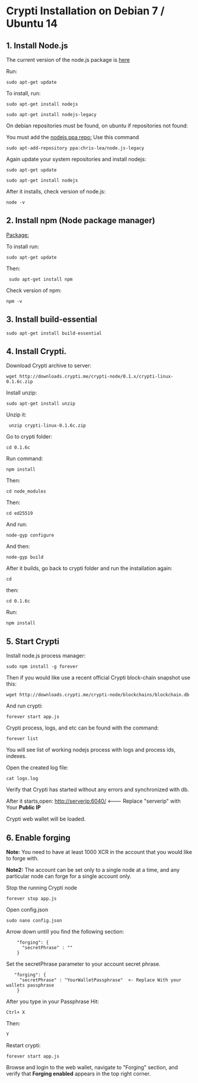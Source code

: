# Crypti Installation on Debian 7 / Ubuntu 14

## 1. Install Node.js

The current version of the node.js package is [here](https://packages.debian.org/ru/wheezy-backports/nodejs)

Run: 

    sudo apt-get update

To install, run:

    sudo apt-get install nodejs

    sudo apt-get install nodejs-legacy

On debian repositories must be found, on ubuntu if repositories not found:

You must add the [nodejs ppa repo:](https://launchpad.net/~chris-lea/+archive/ubuntu/node.js-legacy)
Use this command

    sudo apt-add-repository ppa:chris-lea/node.js-legacy

Again update your system repositories and install nodejs:

    sudo apt-get update

    sudo apt-get install nodejs

After it installs, check version of node.js:

    node -v

## 2. Install npm (Node package manager)

[Package:](https://packages.debian.org/unstable/main/npm)

To install run:

    sudo apt-get update
    
Then:
   

     sudo apt-get install npm

Check version of npm:

    npm -v

## 3.  Install build-essential

    sudo apt-get install build-essential

## 4. Install Crypti.

Download Crypti archive to server:

    wget http://downloads.crypti.me/crypti-node/0.1.x/crypti-linux-0.1.6c.zip

Install unzip:

    sudo apt-get install unzip

Unzip it:
   

     unzip crypti-linux-0.1.6c.zip

Go to crypti folder:

    cd 0.1.6c

Run command:

    npm install

Then:

    cd node_modules


Then:

    cd ed25519

And run:

    node-gyp configure

And then:

    node-gyp build

After it builds, go back to crypti folder and run the installation again:

    cd

then: 

    cd 0.1.6c
Run:

    npm install

## 5. Start Crypti

Install node.js process manager:

    sudo npm install -g forever
    
Then if you would like use a recent official Crypti block-chain snapshot use this:

    wget http://downloads.crypti.me/crypti-node/blockchains/blockchain.db

And run crypti:

    forever start app.js

Crypti process, logs, and etc can be found with the command:

    forever list

You will see list of working nodejs process with logs and process ids, indexes.

Open the created log file:

    cat logs.log

Verify that Crypti has started without any errors and synchronized with db.

After it starts,open: [http://serverip:6040/](http://serverip:6040/) <--- Replace "serverip" with Your **Public IP**

Crypti web wallet will be loaded.


## 6. Enable forging

**Note:** You need to have at least 1000 XCR in the account that you would like to forge with.

**Note2:** The account can be set only to a single node at a time, and any particular node can forge for a single account only.

Stop the running Crypti node

    forever stop app.js

Open config.json

    sudo nano config.json

Arrow down untill you find the following section:

        "forging": {
          "secretPhrase" : ""
        }

Set the secretPhrase parameter to your account secret phrase.

       "forging": {
         "secretPhrase" : "YourWalletPassphrase"  <- Replace With your wallets passphrase
        }
After you type in your Passphrase Hit:

    Ctrl+ X
Then: 

    Y 

Restart crypti:

    forever start app.js

Browse and login to the web wallet, navigate to "Forging" section, and verify that **Forging enabled** appears
in the top right corner.
